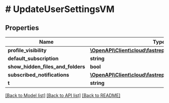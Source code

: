 # # UpdateUserSettingsVM

## Properties

Name | Type | Description | Notes
------------ | ------------- | ------------- | -------------
**profile_visibility** | [**\OpenAPI\Client\cloud\fastreport\model\ProfileVisibility**](ProfileVisibility.md) |  | [optional]
**default_subscription** | **string** |  | [optional]
**show_hidden_files_and_folders** | **bool** |  | [optional]
**subscribed_notifications** | [**\OpenAPI\Client\cloud\fastreport\model\AuditType[]**](AuditType.md) |  | [optional]
**t** | **string** |  |

[[Back to Model list]](../../README.md#models) [[Back to API list]](../../README.md#endpoints) [[Back to README]](../../README.md)
